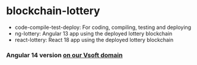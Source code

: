 # blockchain-lottery

- code-compile-test-deploy: For coding, compiling, testing and deploying
- ng-lottery: Angular 13 app using the deployed lottery blockchain
- react-lottery: React 18 app using the deployed lottery blockchain

### Angular 14 version [on our Vsoft domain](https://blockchain-lottery.vsoft.be)
